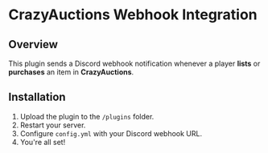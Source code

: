 # CrazyAuctions Webhook Integration

## Overview
This plugin sends a Discord webhook notification whenever a player **lists** or **purchases** an item in **CrazyAuctions**.

## Installation

1. Upload the plugin to the `/plugins` folder.
2. Restart your server.
3. Configure `config.yml` with your Discord webhook URL.
4. You're all set!
